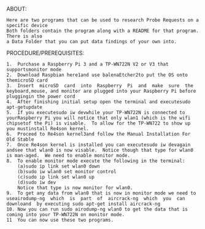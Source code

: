 ABOUT: 


	Here are two programs that can be used to research Probe Requests on a specific device
	Both folders contain the program along with a README for that program. There is also
	a Data Folder that you can put data findings of your own into. 


PROCEDURE/PREREQUISITES:

	1.  Purchase a Raspberry Pi 3 and a TP-WN722N V2 or V3 that supportsmonitor mode
	2.  Download Raspbian here1and use balenaEtcher2to put the OS onto themicroSD card
	3.  Insert  microSD  card  into  Raspberry  Pi  and  make  sure  the  keyboard,mouse, and monitor are plugged into your Raspberry Pi before pluggingin the power cord
	4.  After finishing initial setup open the terminal and executesudo apt-getupdate
	5.  If you executesudo iw devwhile your TP-WN722N is connected to yourRaspberry Pi you will notice that only wlan1 (which is the wifi chipsetof the Pi) is visable.  To allow for the TP-WN722 to show up you mustinstall Re4son kernel.
	6.  Proceed to Re4son kernel3and follow the Manual Installation For Old Stable
	7.  Once Re4son kernel is installed you can executesudo iw devagain andsee that wlan0 is now visable.  Notice though that type for wlan0 is man-aged.  We need to enable monitor mode.
	8.  To enable monitor mode execute the following in the terminal:
		(a)sudo ip link set wlan0 down
		(b)sudo iw wlan0 set monitor control
		(c)sudo ip link set wlan0 up
		(d)sudo iw dev
	    Notice that type is now monitor for wlan0.
	9.  To get any data from wlan0 that is now in monitor mode we need to useairodump-ng  which  is  part  of  aircrack-ng  which  you  can  downloand  by executing sudo apt-get install aircrack-ng
	10. Now you can run sudo airodump-ng wlan0 to get the data that is coming into your TP-WN722N on monitor mode.
	11  You can now use these two programs.
	